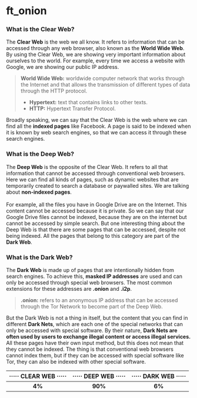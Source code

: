 # ft_onion

### What is the Clear Web?
The **Clear Web** is the web we all know. It refers to information that can be accessed through any web browser, also known as the **World Wide Web**. By using the Clear Web, we are showing very important information about ourselves to the world. For example, every time we access a website with Google, we are showing our public IP address.<br>

> **World Wide Web:** worldwide computer network that works through the Internet and that allows the transmission of different types of data through the HTTP protocol.
> - **Hypertext:** text that contains links to other texts.
> - **HTTP:** Hypertext Transfer Protocol.

Broadly speaking, we can say that the Clear Web is the web where we can find all the **indexed pages** like Facebook. A page is said to be indexed when it is known by web search engines, so that we can access it through these search engines.


### What is the Deep Web?
The **Deep Web** is the opposite of the Clear Web. It refers to all that information that cannot be accessed through conventional web browsers. Here we can find all kinds of pages, such as dynamic websites that are temporarily created to search a database or paywalled sites. We are talking about **non-indexed pages**.<br><br>
For example, all the files you have in Google Drive are on the Internet. This content cannot be accessed because it is private. So we can say that our Google Drive files cannot be indexed, because they are on the internet but cannot be accessed by simple search. But one interesting thing about the Deep Web is that there are some pages that can be accessed, despite not being indexed. All the pages that belong to this category are part of the **Dark Web**.


### What is the Dark Web?
The **Dark Web** is made up of pages that are intentionally hidden from search engines. To achieve this, **masked IP addresses** are used and can only be accessed through special web browsers. The most common extensions for these addresses are **.onion** and **.i2p**.

> **.onion:** refers to an anonymous IP address that can be accessed through the Tor Network to become part of the Deep Web.

But the Dark Web is not a thing in itself, but the content that you can find in different **Dark Nets**, which are each one of the special networks that can only be accessed with special software. By their nature, **Dark Nets are often used by users to exchange illegal content or access illegal services.** All these pages have their own input method, but this does not mean that they cannot be indexed. The thing is that conventional web browsers cannot index them, but if they can be accessed with special software like Tor, they can also be indexed with other special software.<br>

<div align="center">

|····· CLEAR WEB ·····| ····· DEEP  WEB ·····|····· DARK  WEB ·····|
|:---------:|:--------:|:--------:|
|**4%**|**90%**|**6%**|
  
</div>
